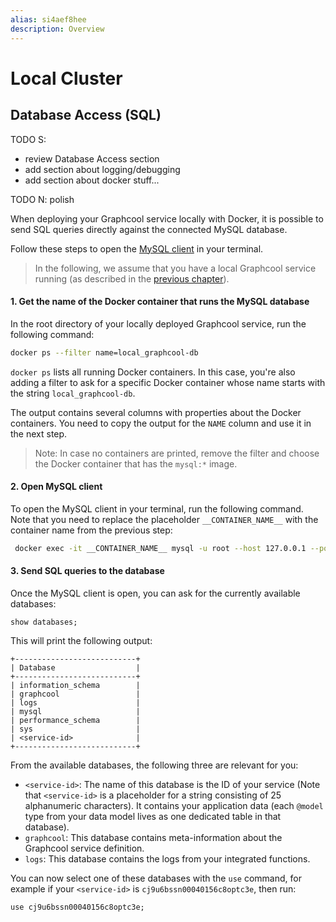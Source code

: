 ```yaml
---
alias: si4aef8hee
description: Overview
---
```


# Local Cluster

## Database Access (SQL)

TODO S:

- review Database Access section
- add section about logging/debugging
- add section about docker stuff...

TODO N: polish

When deploying your Graphcool service locally with Docker, it is possible to send SQL queries directly against the connected MySQL database.

Follow these steps to open the [MySQL client](https://dev.mysql.com/doc/mysql-getting-started/en/#mysql-getting-started-connecting) in your terminal.

> In the following, we assume that you have a local Graphcool service running (as described in the [previous chapter](!alias-ohs4asd0pe)).

#### 1. Get the name of the Docker container that runs the MySQL database

In the root directory of your locally deployed Graphcool service, run the following command:

```sh
docker ps --filter name=local_graphcool-db
```

`docker ps` lists all running Docker containers. In this case, you're also adding a filter to ask for a specific Docker container whose name starts with the string `local_graphcool-db`.

The output contains several columns with properties about the Docker containers. You need to copy the output for the `NAME` column and use it in the next step.

> Note: In case no containers are printed, remove the filter and choose the Docker container that has the `mysql:*` image.

#### 2. Open MySQL client

To open the MySQL client in your terminal, run the following command. Note that you need to replace the placeholder `__CONTAINER_NAME__` with the container name from the previous step:

```sh
 docker exec -it __CONTAINER_NAME__ mysql -u root --host 127.0.0.1 --port 3306 --password=graphcool
```

#### 3. Send SQL queries to the database

Once the MySQL client is open, you can ask for the currently available databases:

```mysql
show databases;
```

This will print the following output:

```
+---------------------------+
| Database                  |
+---------------------------+
| information_schema        |
| graphcool                 |
| logs                      |
| mysql                     |
| performance_schema        |
| sys                       |
| <service-id>              |
+---------------------------+
```

From the available databases, the following three are relevant for you:

- `<service-id>`: The name of this database is the ID of your service (Note that `<service-id>` is a placeholder for a string consisting of 25 alphanumeric characters). It contains your application data (each `@model` type from your data model lives as one dedicated table in that database).
- `graphcool`: This database contains meta-information about the Graphcool service definition.
- `logs`: This database contains the logs from your integrated functions.

You can now select one of these databases with the `use` command, for example if your `<service-id>` is `cj9u6bssn00040156c8optc3e`, then run:

```mysql
use cj9u6bssn00040156c8optc3e;
```
